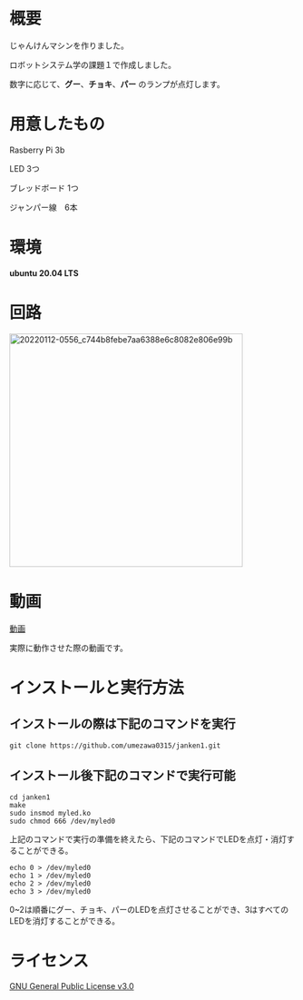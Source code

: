 # 概要
じゃんけんマシンを作りました。

ロボットシステム学の課題１で作成しました。

数字に応じて、__グー__、__チョキ__、__パー__ のランプが点灯します。

# 用意したもの
Rasberry Pi 3b

LED 3つ

ブレッドボード 1つ

ジャンパー線　6本

# 環境
__ubuntu 20.04 LTS__

# 回路

<img width="411" alt="20220112-0556_c744b8febe7aa6388e6c8082e806e99b" src="https://user-images.githubusercontent.com/96018191/149020656-6ffb6681-681d-4f0d-9148-dae717e2dc2b.png">

# 動画
[動画](https://youtu.be/dRgufOXc1_w)

実際に動作させた際の動画です。

# インストールと実行方法
## インストールの際は下記のコマンドを実行
```
git clone https://github.com/umezawa0315/janken1.git
```
## インストール後下記のコマンドで実行可能
```
cd janken1
make
sudo insmod myled.ko
sudo chmod 666 /dev/myled0
```
上記のコマンドで実行の準備を終えたら、下記のコマンドでLEDを点灯・消灯することができる。
```
echo 0 > /dev/myled0   
echo 1 > /dev/myled0 
echo 2 > /dev/myled0 
echo 3 > /dev/myled0 
```
0~2は順番にグー、チョキ、パーのLEDを点灯させることができ、3はすべてのLEDを消灯することができる。

# ライセンス
[GNU General Public License v3.0](https://github.com/umezawa0315/janken1/blob/master/LICENSE)
